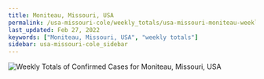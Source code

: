 ```yaml
---
title: Moniteau, Missouri, USA
permalink: /usa-missouri-cole/weekly_totals/usa-missouri-moniteau-weekly_totals.html
last_updated: Feb 27, 2022
keywords: ["Moniteau, Missouri, USA", "weekly totals"]
sidebar: usa-missouri-cole_sidebar
---
```


![Weekly Totals of Confirmed Cases for Moniteau, Missouri, USA](/covid_tracker/images/graphs/usa-missouri-moniteau-weekly_totals_graph.png)
